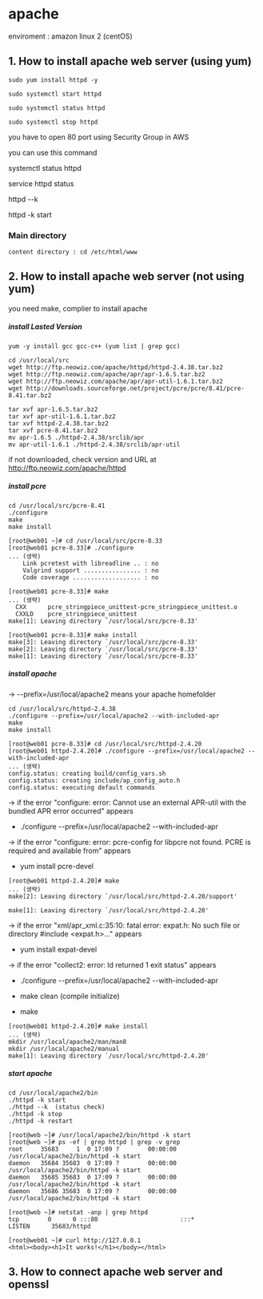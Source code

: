 # apache
enviroment : amazon linux 2 (centOS)

## 1. How to install apache web server (using yum)

~~~
sudo yum install httpd -y

sudo systemctl start httpd

sudo systemctl status httpd

sudo systemctl stop httpd
~~~

you have to open 80 port using Security Group in AWS

you can use this command

systemctl status httpd

service httpd status	

httpd --k

httpd -k start


### Main directory

~~~
content directory : cd /etc/html/www
~~~


## 2. How to install apache web server (not using yum)

you need make, complier to install apache

##### install Lasted Version
~~~
yum -y install gcc gcc-c++ (yum list | grep gcc)

cd /usr/local/src
wget http://ftp.neowiz.com/apache/httpd/httpd-2.4.38.tar.bz2
wget http://ftp.neowiz.com/apache/apr/apr-1.6.5.tar.bz2
wget http://ftp.neowiz.com/apache/apr/apr-util-1.6.1.tar.bz2
wget http://downloads.sourceforge.net/project/pcre/pcre/8.41/pcre-8.41.tar.bz2

tar xvf apr-1.6.5.tar.bz2
tar xvf apr-util-1.6.1.tar.bz2
tar xvf httpd-2.4.38.tar.bz2
tar xvf pcre-8.41.tar.bz2
mv apr-1.6.5 ./httpd-2.4.38/srclib/apr
mv apr-util-1.6.1 ./httpd-2.4.38/srclib/apr-util
~~~
if not downloaded, check version and URL at http://ftp.neowiz.com/apache/httpd

##### install pcre

~~~
cd /usr/local/src/pcre-8.41
./configure
make
make install
~~~

~~~
[root@web01 ~]# cd /usr/local/src/pcre-8.33
[root@web01 pcre-8.33]# ./configure
... (생략)
    Link pcretest with libreadline .. : no
    Valgrind support ................ : no
    Code coverage ................... : no
~~~

~~~
[root@web01 pcre-8.33]# make
... (생략)
  CXX      pcre_stringpiece_unittest-pcre_stringpiece_unittest.o
  CXXLD    pcre_stringpiece_unittest
make[1]: Leaving directory `/usr/local/src/pcre-8.33'
~~~

~~~
[root@web01 pcre-8.33]# make install
make[3]: Leaving directory `/usr/local/src/pcre-8.33'
make[2]: Leaving directory `/usr/local/src/pcre-8.33'
make[1]: Leaving directory `/usr/local/src/pcre-8.33'
~~~

##### install apache

-> --prefix=/usr/local/apache2 means your apache homefolder

~~~
cd /usr/local/src/httpd-2.4.38
./configure --prefix=/usr/local/apache2 --with-included-apr
make
make install
~~~

~~~
[root@web01 pcre-8.33]# cd /usr/local/src/httpd-2.4.20
[root@web01 httpd-2.4.20]# ./configure --prefix=/usr/local/apache2 --with-included-apr
... (생략)
config.status: creating build/config_vars.sh
config.status: creating include/ap_config_auto.h
config.status: executing default commands
~~~

-> if the error "configure: error: Cannot use an external APR-util with the bundled APR error occurred" appears 

* ./configure --prefix=/usr/local/apache2 --with-included-apr

-> if the error "configure: error: pcre-config for libpcre not found. PCRE is required and available from" appears 

* yum install pcre-devel


~~~
[root@web01 httpd-2.4.20]# make
... (생략)
make[2]: Leaving directory `/usr/local/src/httpd-2.4.20/support'

make[1]: Leaving directory `/usr/local/src/httpd-2.4.20'
~~~

-> if the error "xml/apr_xml.c:35:10: fatal error: expat.h: No such file or directory #include <expat.h>..." appears

* yum install expat-devel

-> if the error "collect2: error: ld returned 1 exit status" appears

* ./configure --prefix=/usr/local/apache2 --with-included-apr

* make clean (compile initialize)

* make

~~~
[root@web01 httpd-2.4.20]# make install
... (생략)
mkdir /usr/local/apache2/man/man8
mkdir /usr/local/apache2/manual
make[1]: Leaving directory `/usr/local/src/httpd-2.4.20'
~~~

##### start apache

~~~
cd /usr/local/apache2/bin
./httpd -k start
./httpd --k  (status check)
./httpd -k stop
./httpd -k restart
~~~

~~~
[root@web ~]# /usr/local/apache2/bin/httpd -k start
[root@web ~]# ps -ef | grep httpd | grep -v grep
root     35683     1  0 17:09 ?        00:00:00 /usr/local/apache2/bin/httpd -k start
daemon   35684 35683  0 17:09 ?        00:00:00 /usr/local/apache2/bin/httpd -k start
daemon   35685 35683  0 17:09 ?        00:00:00 /usr/local/apache2/bin/httpd -k start
daemon   35686 35683  0 17:09 ?        00:00:00 /usr/local/apache2/bin/httpd -k start
~~~

~~~
[root@web ~]# netstat -anp | grep httpd
tcp        0      0 :::80                       :::*                        LISTEN      35683/httpd
~~~

~~~
[root@web01 ~]# curl http://127.0.0.1
<html><body><h1>It works!</h1></body></html>
~~~

## 3. How to connect apache web server and openssl


